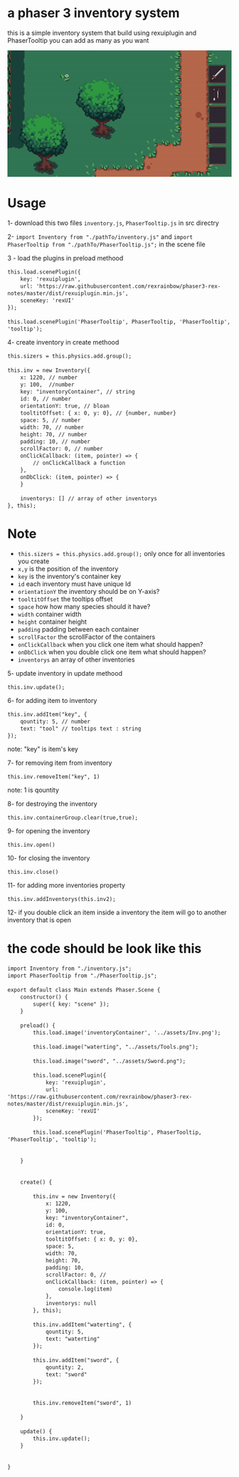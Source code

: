 # a phaser 3 inventory system
this is a simple inventory system that build using rexuiplugin and PhaserTooltip
you can add as many as you want 

![sample](https://github.com/muhamadDev/Phaser-3-inventory-/blob/main/sample.gif)

# Usage

1- download this two files `inventory.js`, `PhaserTooltip.js` in src directry

2- `import Inventory from "./pathTo/inventory.js"` and  `import PhaserTooltip from "./pathTo/PhaserTooltip.js";` in the scene file

3 - load the plugins in preload methood
 
```
this.load.scenePlugin({
    key: 'rexuiplugin',
    url: 'https://raw.githubusercontent.com/rexrainbow/phaser3-rex-notes/master/dist/rexuiplugin.min.js',
    sceneKey: 'rexUI'
});
        
this.load.scenePlugin('PhaserTooltip', PhaserTooltip, 'PhaserTooltip', 'tooltip');
```

4- create inventory in create methood
```
this.sizers = this.physics.add.group();

this.inv = new Inventory({
    x: 1220, // number
    y: 100,  //number
    key: "inventoryContainer", // string
    id: 0, // number
    orientationY: true, // bloan
    tooltitOffset: { x: 0, y: 0}, // {number, number}
    space: 5, // number
    width: 70, // number
    height: 70, // number
    padding: 10, // number
    scrollFactor: 0, // number
    onClickCallback: (item, pointer) => {
        // onClickCallback a function
    },
    onDbClick: (item, pointer) => {
    } 
        
    inventorys: [] // array of other inventorys
}, this); 
```

# Note
- `this.sizers = this.physics.add.group();` only once for all inventories you create
- `x,y` is the position of the inventory
- `key` is the inventory's container key
- `id` each inventory must have unique Id
- `orientationY` the inventory should be on Y-axis? 
- `tooltitOffset` the tooltips offset
- `space` how how many species should it have?
- `width` container width
- `height` container height
- `padding` padding between each container
- `scrollFactor` the scrollFactor of the containers
- `onClickCallback` when you click one item what should happen?
- `onDbClick` when you double click one item what should happen?
- `inventorys` an array of other inventories

5- update inventory in update methood

```
this.inv.update();
```

6- for adding item to inventory 

```
this.inv.addItem("key", {
    qountity: 5, // number
    text: "tool" // tooltips text : string
});
```
note: "key" is item's key

7- for removing item from inventory 
```
this.inv.removeItem("key", 1)
```

note: 1 is qountity

8- for destroying the inventory

```
this.inv.containerGroup.clear(true,true);
```

9- for opening the inventory

```
this.inv.open()
```


10- for closing the inventory 

```
this.inv.close()
```

11- for adding more inventories property 
```
this.inv.addInventorys(this.inv2);
```
12- if you double click an item inside a inventory
    the item will go to another inventory that is open


# the code should be look like this
```
import Inventory from "./inventory.js";
import PhaserTooltip from "./PhaserTooltip.js";

export default class Main extends Phaser.Scene {
    constructor() {
        super({ key: "scene" });
    }
    
    preload() {
        this.load.image('inventoryContainer', '../assets/Inv.png');
        
        this.load.image("waterting", "../assets/Tools.png");
        
        this.load.image("sword", "../assets/Sword.png");
        
        this.load.scenePlugin({
            key: 'rexuiplugin',
            url: 'https://raw.githubusercontent.com/rexrainbow/phaser3-rex-notes/master/dist/rexuiplugin.min.js',
            sceneKey: 'rexUI'
        });
        
        this.load.scenePlugin('PhaserTooltip', PhaserTooltip, 'PhaserTooltip', 'tooltip');
        
        
    }
    

    create() {
        
        this.inv = new Inventory({
            x: 1220, 
            y: 100, 
            key: "inventoryContainer",
            id: 0,
            orientationY: true, 
            tooltitOffset: { x: 0, y: 0}, 
            space: 5,
            width: 70,
            height: 70, 
            padding: 10, 
            scrollFactor: 0, //
            onClickCallback: (item, pointer) => {
                console.log(item)
            },
            inventorys: null    
        }, this); 
        
        this.inv.addItem("waterting", {
            qountity: 5,
            text: "waterting"
        });
        
        this.inv.addItem("sword", {
            qountity: 2,
            text: "sword"
        });
        
        
        this.inv.removeItem("sword", 1)
        
    }
    
    update() {
        this.inv.update();
    }
    
  
}



```
